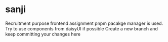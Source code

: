 # sanji
Recruitment purpose frontend assignment
pnpm pacakge manager is used.
Try to use components from daisyUI if possible
Create a new branch and keep committing your changes here
